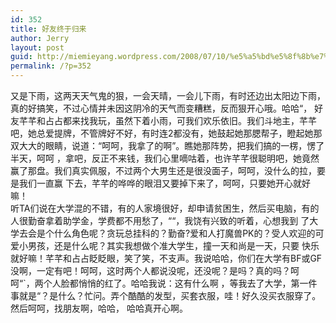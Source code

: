 ```yaml
---
id: 352
title: 好友终于归来
author: Jerry
layout: post
guid: http://miemieyang.wordpress.com/2008/07/10/%e5%a5%bd%e5%8f%8b%e7%bb%88%e4%ba%8e%e5%bd%92%e6%9d%a5
permalink: /?p=352
---
```

又是下雨，这两天天气鬼的狠，一会天晴，一会儿下雨，有时还边出太阳边下雨，真的好搞笑，不过心情并未因这阴冷的天气而变糟糕，反而狠开心哦。哈哈&#8220;， 好友芊芊和占占都来找我玩，虽然下着小雨，可我们欢乐依旧。我们斗地主，芊芊吧，她总爱提牌，不管牌好不好，有时连2都没有，她鼓起她那腮帮子，瞪起她那 双大大的眼睛，说道：“呵呵，我拿了的啊”。瞧她那阵势，把我们搞的一楞，愣了半天，呵呵 ，拿吧，反正不来钱，我们心里嘀咕着，也许芊芊很聪明吧，她竟然赢了那盘。我们真实佩服，不过两个大男生还是很没面子，呵呵，没什么的拉，要是我们一直赢 下去，芊芊的哗哗的眼泪又要掉下来了，呵呵，只要她开心就好嘛！  
听TA们说在大学混的不错，有的人家境很好，却申请贫困生，然后买电脑，有的人很勤奋拿着助学金，学费都不用愁了，&#8220;&#8220;，我饶有兴致的听着，心想我到 了大学去会是个什么角色呢？贪玩总挂科的？勤奋?爱和人打魔兽PK的？受人欢迎的可爱小男孩，还是什么呢？其实我想做个准大学生，撞一天和尚是一天，只要 快乐就好嘛！芊芊和占占眨眨眼，笑了笑，不支声。我说哈哈，你们在大学有BF或GF没啊，一定有吧！呵呵，这时两个人都说没呢，还没呢？是吗？真的吗？呵 呵&#8220;\`，两个人脸都悄悄的红了。哈哈我说：这有什么啊 ，等我去了大学，第一件事就是&#8220;？是什么？忙问。弄个酷酷的发型，买套衣服，哇！好久没买衣服穿了。然后呵呵，找朋友啊，哈哈， 哈哈真开心啊。